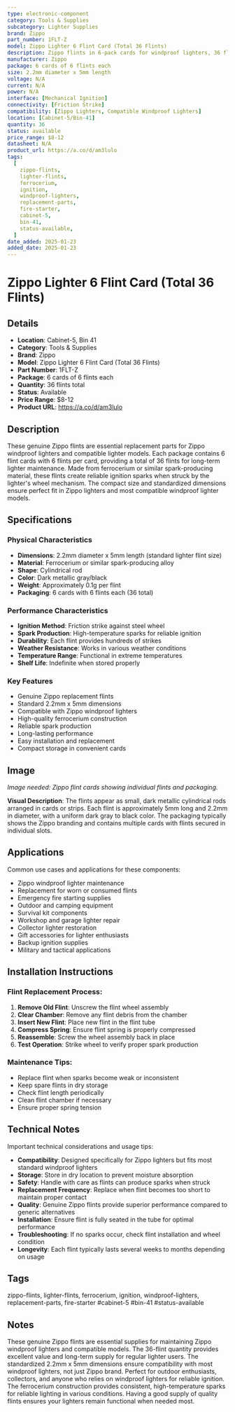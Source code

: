 ```yaml
---
type: electronic-component
category: Tools & Supplies
subcategory: Lighter Supplies
brand: Zippo
part_number: 1FLT-Z
model: Zippo Lighter 6 Flint Card (Total 36 Flints)
description: Zippo flints in 6-pack cards for windproof lighters, 36 flints total
manufacturer: Zippo
package: 6 cards of 6 flints each
size: 2.2mm diameter x 5mm length
voltage: N/A
current: N/A
power: N/A
interface: [Mechanical Ignition]
connectivity: [Friction Strike]
compatibility: [Zippo Lighters, Compatible Windproof Lighters]
location: [Cabinet-5/Bin-41]
quantity: 36
status: available
price_range: $8-12
datasheet: N/A
product_url: https://a.co/d/am3lulo
tags:
  [
    zippo-flints,
    lighter-flints,
    ferrocerium,
    ignition,
    windproof-lighters,
    replacement-parts,
    fire-starter,
    cabinet-5,
    bin-41,
    status-available,
  ]
date_added: 2025-01-23
added_date: 2025-01-23
---
```


# Zippo Lighter 6 Flint Card (Total 36 Flints)

## Details

- **Location**: Cabinet-5, Bin 41
- **Category**: Tools & Supplies
- **Brand**: Zippo
- **Model**: Zippo Lighter 6 Flint Card (Total 36 Flints)
- **Part Number**: 1FLT-Z
- **Package**: 6 cards of 6 flints each
- **Quantity**: 36 flints total
- **Status**: Available
- **Price Range**: $8-12
- **Product URL**: https://a.co/d/am3lulo

## Description

These genuine Zippo flints are essential replacement parts for Zippo windproof lighters and compatible lighter models. Each package contains 6 flint cards with 6 flints per card, providing a total of 36 flints for long-term lighter maintenance. Made from ferrocerium or similar spark-producing material, these flints create reliable ignition sparks when struck by the lighter's wheel mechanism. The compact size and standardized dimensions ensure perfect fit in Zippo lighters and most compatible windproof lighter models.

## Specifications

### Physical Characteristics

- **Dimensions**: 2.2mm diameter x 5mm length (standard lighter flint size)
- **Material**: Ferrocerium or similar spark-producing alloy
- **Shape**: Cylindrical rod
- **Color**: Dark metallic gray/black
- **Weight**: Approximately 0.1g per flint
- **Packaging**: 6 cards with 6 flints each (36 total)

### Performance Characteristics

- **Ignition Method**: Friction strike against steel wheel
- **Spark Production**: High-temperature sparks for reliable ignition
- **Durability**: Each flint provides hundreds of strikes
- **Weather Resistance**: Works in various weather conditions
- **Temperature Range**: Functional in extreme temperatures
- **Shelf Life**: Indefinite when stored properly

### Key Features

- Genuine Zippo replacement flints
- Standard 2.2mm x 5mm dimensions
- Compatible with Zippo windproof lighters
- High-quality ferrocerium construction
- Reliable spark production
- Long-lasting performance
- Easy installation and replacement
- Compact storage in convenient cards

## Image

_Image needed: Zippo flint cards showing individual flints and packaging._

**Visual Description**: The flints appear as small, dark metallic cylindrical rods arranged in cards or strips. Each flint is approximately 5mm long and 2.2mm in diameter, with a uniform dark gray to black color. The packaging typically shows the Zippo branding and contains multiple cards with flints secured in individual slots.

## Applications

Common use cases and applications for these components:

- Zippo windproof lighter maintenance
- Replacement for worn or consumed flints
- Emergency fire starting supplies
- Outdoor and camping equipment
- Survival kit components
- Workshop and garage lighter repair
- Collector lighter restoration
- Gift accessories for lighter enthusiasts
- Backup ignition supplies
- Military and tactical applications

## Installation Instructions

### Flint Replacement Process:

1. **Remove Old Flint**: Unscrew the flint wheel assembly
2. **Clear Chamber**: Remove any flint debris from the chamber
3. **Insert New Flint**: Place new flint in the flint tube
4. **Compress Spring**: Ensure flint spring is properly compressed
5. **Reassemble**: Screw the wheel assembly back in place
6. **Test Operation**: Strike wheel to verify proper spark production

### Maintenance Tips:

- Replace flint when sparks become weak or inconsistent
- Keep spare flints in dry storage
- Check flint length periodically
- Clean flint chamber if necessary
- Ensure proper spring tension

## Technical Notes

Important technical considerations and usage tips:

- **Compatibility**: Designed specifically for Zippo lighters but fits most standard windproof lighters
- **Storage**: Store in dry location to prevent moisture absorption
- **Safety**: Handle with care as flints can produce sparks when struck
- **Replacement Frequency**: Replace when flint becomes too short to maintain proper contact
- **Quality**: Genuine Zippo flints provide superior performance compared to generic alternatives
- **Installation**: Ensure flint is fully seated in the tube for optimal performance
- **Troubleshooting**: If no sparks occur, check flint installation and wheel condition
- **Longevity**: Each flint typically lasts several weeks to months depending on usage

## Tags

zippo-flints, lighter-flints, ferrocerium, ignition, windproof-lighters, replacement-parts, fire-starter #cabinet-5 #bin-41 #status-available

## Notes

These genuine Zippo flints are essential supplies for maintaining Zippo windproof lighters and compatible models. The 36-flint quantity provides excellent value and long-term supply for regular lighter users. The standardized 2.2mm x 5mm dimensions ensure compatibility with most windproof lighters, not just Zippo brand. Perfect for outdoor enthusiasts, collectors, and anyone who relies on windproof lighters for reliable ignition. The ferrocerium construction provides consistent, high-temperature sparks for reliable lighting in various conditions. Having a good supply of quality flints ensures your lighters remain functional when needed most.

